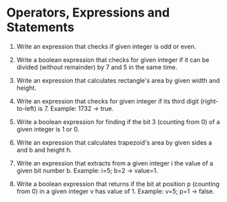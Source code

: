 # Operators, Expressions and Statements

1. Write an expression that checks if given integer is odd or even.

2. Write a boolean expression that checks for given integer if it can be divided (without remainder) by 7 and 5 in the same time.

3. Write an expression that calculates rectangle's area by given width and height.

4. Write an expression that checks for given integer if its third digit (right-to-left) is 7. Example: 1732 -> true.

5. Write a boolean expression for finding if the bit 3 (counting from 0) of a given integer is 1 or 0.

6. Write an expression that calculates trapezoid's area by given sides a and b and height h.

7. Write an expression that extracts from a given integer i the value of a given bit number b. Example: i=5; b=2 -> value=1.

8. Write a boolean expression that returns if the bit at position p (counting from 0) in a given integer v has value of 1. Example: v=5; p=1 -> false.
